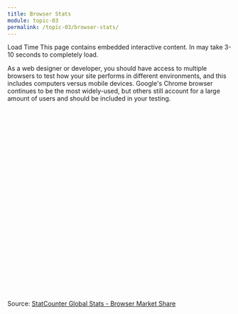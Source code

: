 ```yaml
---
title: Browser Stats
module: topic-03
permalink: /topic-03/browser-stats/
---
```


<div class="divider-heading"></div>

<span class="label label-warning">Load Time</span> This page contains embedded interactive content. In may take 3-10 seconds to completely load.

As a web designer or developer, you should have access to multiple browsers to test how your site performs in different environments, and this includes computers versus mobile devices. Google's Chrome browser continues to be the most widely-used, but others still account for a large amount of users and should be included in your testing.


<div class="row" style="width: 100%; height: 400px; margin-bottom: 2rem;">
  <div id="all-browser-ww-monthly-201708-201808" width="100%" height="400" style="width:100%; height: 400px;"></div>
</div>
  <p class="img-caption">Source: <a href="http://gs.statcounter.com/">StatCounter Global Stats - Browser Market Share</a></p>


<script type="text/javascript" src="https://www.statcounter.com/js/fusioncharts.js"></script>
<script type="text/javascript" src="https://gs.statcounter.com/chart.php?all-browser-ww-monthly-201708-201808&chartWidth=600"></script>
